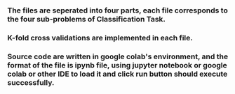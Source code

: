 ### The files are seperated into four parts, each file corresponds to the four sub-problems of Classification Task.
### K-fold cross validations are implemented in each file.
### Source code are written in google colab's environment, and the format of the file is ipynb file, using jupyter notebook or google colab or other IDE to load it and click run button should execute successfully. 

